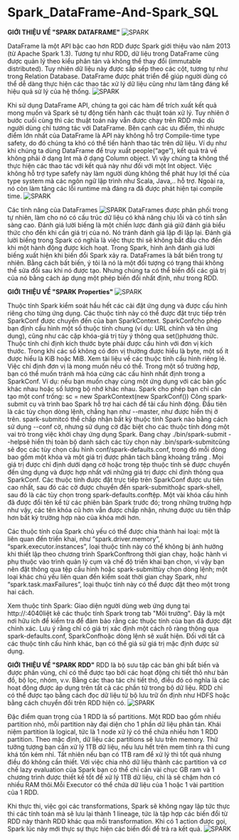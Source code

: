 # Spark_DataFrame-And-Spark_SQL

**GIỚI THIỆU VỀ "SPARK DATAFRAME"**
![SPARK](https://cdn.educba.com/academy/wp-content/uploads/2019/08/Spark-DataFrame.png)

DataFrame là một API bậc cao hơn RDD được Spark giới thiệu vào năm 2013 (từ Apache Spark 1.3). Tương tự như RDD, dữ liệu trong DataFrame cũng được quản lý theo kiểu phân tán và không thể thay đổi (immutable distributed). Tuy nhiên dữ liệu này được sắp sếp theo các cột, tương tự như trong Relation Database. DataFrame được phát triển để giúp người dùng có thể dễ dàng thực hiện các thao tác xử lý dữ liệu cũng như làm tăng đáng kể hiệu quả sử lý của hệ thống.
![SPARK](https://scala-phase.org/talks/rdds-dataframes-datasets-2016-06-16/images/dataframe-performance.png)

Khi sử dụng DataFrame API, chúng ta gọi các hàm để trích xuất kết quả mong muốn và Spark sẽ tự động tiến hành các thuật toán xử lý. Tuy nhiên ở bước cuối cùng thì các thuật toán này vẫn được chạy trên RDD mặc dù người dùng chỉ tương tác với DataFrame. Bên cạnh các ưu điểm, thì nhược điểm lớn nhất của DataFrame là API này không hỗ trợ Compile-time type safety, do đó chúng ta khó có thể tiến hành thao tác trên dữ liệu. Ví dụ như khi chúng ta dùng DataFrame để truy xuất people(“age”), kết quả trả về không phải ở dạng Int mà ở dạng Column object. Vì vậy chúng ta không thể thực hiện các thao tác với kết quả này như đối với một Int object. Việc không hỗ trợ type safefy này làm người dùng không thể phát huy lợi thế của type system mà các ngôn ngữ lập trình như Scala, Java,.. hỗ trợ. Ngoài ra, nó còn làm tăng các lỗi runtime mà đáng ra đã được phát hiện tại compile time.
![SPARK](http://itechseeker.com/wp-content/uploads/2018/12/img_5c11b6c1b379b.png)

Các tính năng của DataFrames
![SPARK](https://cdn.helpex.vn/upload/2019/2/19/ar/04-21-36-927-3156016a-bdfd-49ab-b9b1-a6878a618ac1.jpg)
DataFrames được phân phối trong tự nhiên, làm cho nó có cấu trúc dữ liệu có khả năng chịu lỗi và có tính sẵn sàng cao.
Đánh giá lười biếng là một chiến lược đánh giá giữ đánh giá biểu thức cho đến khi cần giá trị của nó. Nó tránh đánh giá lặp đi lặp lại. Đánh giá lười biếng trong Spark có nghĩa là việc thực thi sẽ không bắt đầu cho đến khi một hành động được kích hoạt. Trong Spark, hình ảnh đánh giá lười biếng xuất hiện khi biến đổi Spark xảy ra.
DataFrames là bất biến trong tự nhiên. Bằng cách bất biến, ý tôi là nó là một đối tượng có trạng thái không thể sửa đổi sau khi nó được tạo. Nhưng chúng ta có thể biến đổi các giá trị của nó bằng cách áp dụng một phép biến đổi nhất định, như trong RDD.


**GIỚI THIỆU VỀ "SPARK Properties"**
![SPARK](https://scontent-sin6-1.xx.fbcdn.net/v/t1.0-9/93971819_2568476270051945_7305492388401643520_n.jpg?_nc_cat=109&ccb=2&_nc_sid=32a93c&_nc_ohc=qDQ-As4u5eQAX8xUDhF&_nc_ht=scontent-sin6-1.xx&oh=033e391502eee463a03dc4d5f899a8a1&oe=603B94D4)

Thuộc tính Spark kiểm soát hầu hết các cài đặt ứng dụng và được cấu hình riêng cho từng ứng dụng. Các thuộc tính này có thể được đặt trực tiếp trên SparkConf được chuyển đến của bạn SparkContext. SparkConfcho phép bạn định cấu hình một số thuộc tính chung (ví dụ: URL chính và tên ứng dụng), cũng như các cặp khóa-giá trị tùy ý thông qua set()phương thức.
Thuộc tính chỉ định kích thước byte phải được cấu hình với đơn vị kích thước.
Trong khi các số không có đơn vị thường được hiểu là byte, một số ít được hiểu là KiB hoặc MiB. Xem tài liệu về các thuộc tính cấu hình riêng lẻ. Việc chỉ định đơn vị là mong muốn nếu có thể.
Trong một số trường hợp, bạn có thể muốn tránh mã hóa cứng các cấu hình nhất định trong a SparkConf. Ví dụ: nếu bạn muốn chạy cùng một ứng dụng với các bản gốc khác nhau hoặc số lượng bộ nhớ khác nhau. Spark cho phép bạn chỉ cần tạo một conf trống:
                                                                 sc = new SparkContext(new SparkConf())
Công spark-submit cụ và trình bao Spark hỗ trợ hai cách để tải cấu hình động. Đầu tiên là các tùy chọn dòng lệnh, chẳng hạn như --master, như được hiển thị ở trên. spark-submitcó thể chấp nhận bất kỳ thuộc tính Spark nào bằng cách sử dụng --conf cờ, nhưng sử dụng cờ đặc biệt cho các thuộc tính đóng một vai trò trong việc khởi chạy ứng dụng Spark. Đang chạy ./bin/spark-submit --helpsẽ hiển thị toàn bộ danh sách các tùy chọn này .bin/spark-submitcũng sẽ đọc các tùy chọn cấu hình conf/spark-defaults.conf, trong đó mỗi dòng bao gồm một khóa và một giá trị được phân tách bằng khoảng trắng .
Mọi giá trị được chỉ định dưới dạng cờ hoặc trong tệp thuộc tính sẽ được chuyển đến ứng dụng và được hợp nhất với những giá trị được chỉ định thông qua SparkConf. Các thuộc tính được đặt trực tiếp trên SparkConf được ưu tiên cao nhất, sau đó các cờ được chuyển đến spark-submithoặc spark-shell, sau đó là các tùy chọn trong spark-defaults.conftệp. Một vài khóa cấu hình đã được đổi tên kể từ các phiên bản Spark trước đó; trong những trường hợp như vậy, các tên khóa cũ hơn vẫn được chấp nhận, nhưng được ưu tiên thấp hơn bất kỳ trường hợp nào của khóa mới hơn.

Các thuộc tính của Spark chủ yếu có thể được chia thành hai loại: một là liên quan đến triển khai, như “spark.driver.memory”, “spark.executor.instances”, loại thuộc tính này có thể không bị ảnh hưởng khi thiết lập theo chương trình SparkConftrong thời gian chạy, hoặc hành vi phụ thuộc vào trình quản lý cụm và chế độ triển khai bạn chọn, vì vậy bạn nên đặt thông qua tệp cấu hình hoặc spark-submittùy chọn dòng lệnh; một loại khác chủ yếu liên quan đến kiểm soát thời gian chạy Spark, như “spark.task.maxFailures”, loại thuộc tính này có thể được đặt theo một trong hai cách.

Xem thuộc tính Spark:
Giao diện người dùng web ứng dụng tại http://<driver>:4040liệt kê các thuộc tính Spark trong tab "Môi trường". Đây là một nơi hữu ích để kiểm tra để đảm bảo rằng các thuộc tính của bạn đã được đặt chính xác. Lưu ý rằng chỉ có giá trị xác định một cách rõ ràng thông qua spark-defaults.conf, SparkConfhoặc dòng lệnh sẽ xuất hiện. Đối với tất cả các thuộc tính cấu hình khác, bạn có thể giả sử giá trị mặc định được sử dụng.



**GIỚI THIỆU VỀ "SPARK RDD"**
RDD là bộ sưu tập các bản ghi bất biến và được phân vùng, chỉ có thể được tạo bởi các hoạt động chi tiết thô như bản đồ, bộ lọc, nhóm, v.v. Bằng các thao tác chi tiết thô, điều đó có nghĩa là các hoạt động được áp dụng trên tất cả các phần tử trong bộ dữ liệu. RDD chỉ có thể được tạo bằng cách đọc dữ liệu từ bộ lưu trữ ổn định như HDFS hoặc bằng cách chuyển đổi trên RDD hiện có.
![SPARK](https://scontent-sin6-2.xx.fbcdn.net/v/t1.0-9/93049505_2568474116718827_523214101409693696_n.jpg?_nc_cat=103&ccb=2&_nc_sid=32a93c&_nc_ohc=p4Pk_vBHKKsAX9hYsWy&_nc_ht=scontent-sin6-2.xx&oh=a76b7659bdadf5ca69a67e1886e71c7b&oe=603D39D4)

Đặc điểm quan trọng của 1 RDD là số partitions. Một RDD bao gồm nhiều partition nhỏ, mỗi partition này đại diện cho 1 phần dữ liệu phân tán. Khái niệm partition là logical, tức là 1 node xử lý có thể chứa nhiều hơn 1 RDD partition. Theo mặc định, dữ liệu các partitions sẽ lưu trên memory. Thử tưởng tượng bạn cần xử lý 1TB dữ liệu, nếu lưu hết trên mem tính ra thì cung khá tốn kém nhỉ. Tất nhiên nếu bạn có 1TB ram để xử lý thì tốt quá nhưng điều đó không cần thiết. Với việc chia nhỏ dữ liệu thành các partition và cơ chế lazy evaluation của Spark bạn có thể chỉ cần vài chục GB ram và 1 chương trình được thiết kế tốt để xử lý 1TB dữ liệu, chỉ là sẽ chậm hơn có nhiều RAM thôi.Mỗi Executor có thể chứa dữ liệu của 1 hoặc 1 vài partition của 1 RDD. 

Khi thực thi, việc gọi các transformations, Spark sẽ không ngay lập tức thực thi các tính toán mà sẽ lưu lại thành 1 lineage, tức là tập hợp các biến đổi từ RDD này thành RDD khác qua mỗi transformation. Khi có 1 action được gọi, Spark lúc này mới thực sự thực hiện các biến đổi để trả ra kết quả.
![SPARK](https://scontent-sin6-1.xx.fbcdn.net/v/t1.0-9/93971819_2568476270051945_7305492388401643520_n.jpg?_nc_cat=109&ccb=2&_nc_sid=32a93c&_nc_ohc=qDQ-As4u5eQAX8xUDhF&_nc_ht=scontent-sin6-1.xx&oh=033e391502eee463a03dc4d5f899a8a1&oe=603B94D4)
